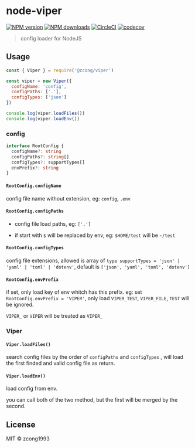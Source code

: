 # node-viper

[![NPM version](https://img.shields.io/npm/v/@zcong/viper.svg?style=flat)](https://npmjs.com/package/@zcong/viper) [![NPM downloads](https://img.shields.io/npm/dm/@zcong/viper.svg?style=flat)](https://npmjs.com/package/@zcong/viper) [![CircleCI](https://circleci.com/gh/zcong1993/node-viper/tree/master.svg?style=shield)](https://circleci.com/gh/zcong1993/node-viper/tree/master) [![codecov](https://codecov.io/gh/zcong1993/node-viper/branch/master/graph/badge.svg)](https://codecov.io/gh/zcong1993/node-viper)

> config loader for NodeJS

## Usage

```js
const { Viper } = require('@zcong/viper')

const viper = new Viper({
  configName: 'config',
  configPaths: ['.'],
  configTypes: ['json']
})

console.log(viper.loadFiles())
console.log(viper.loadEnv())
```

### config

```ts
interface RootConfig {
  configName?: string
  configPaths?: string[]
  configTypes?: supportTypes[]
  envPrefix?: string
}
```

#### `RootConfig.configName`

config file name without extension, eg: `config`, `.env`

#### `RootConfig.configPaths`

- config file load paths, eg: `['.']`

- if start with `$` will be replaced by env, eg: `$HOME/test` will be `~/test`

#### `RootConfig.configTypes`

config file extensions, allowed is array of `type supportTypes = 'json' | 'yaml' | 'toml' | 'dotenv'`, default is `['json', 'yaml', 'toml', 'dotenv']`

#### `RootConfig.envPrefix`

if set, only load key of env whitch has this prefix. eg: set `RootConfig.envPrefix = 'VIPER'`, only load `VIPER_TEST`, `VIPER_FILE`, `TEST` will be ignored.

`VIPER_` or `VIPER` will be treated as `VIPER_`

### Viper

#### `Viper.loadFiles()`

search config files by the order of `configPaths` and `configTypes` , will load the first finded and valid config file as return.

#### `Viper.loadEnv()`

load config from env.

you can call both of the two method, but the first will be merged by the second.

## License

MIT &copy; zcong1993
